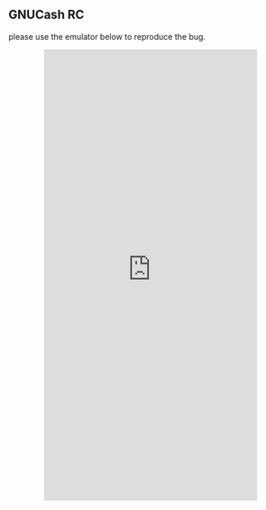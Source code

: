 ## GNUCash RC

please use the emulator below to reproduce the bug.

<p align="center">
<iframe
  src="https://appetize.io/embed/378vwu3f5u1fvem3wp0ux1be04?device=nexus5&scale=75&orientation=portrait&osVersion=8.1"
  width="378px" height="800px" frameborder="0" scrolling="no"></iframe>
  </p>